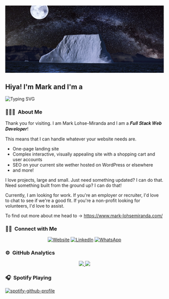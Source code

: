 ![](https://github.com/Mark-LohseMiranda/Mark-LohseMiranda/blob/main/banner.png)

<h2>Hiya! I'm Mark and I'm a </h2> 
<p align="left"><img src="https://readme-typing-svg.demolab.com?font=Fira+Code&size=20&pause=300&center=false&vCenter=true&width=300&height=50&lines=Full+Stack+Web+Developer;Parent;Lover+of+Nature;Philomath" alt="Typing SVG" /></p>

### 👨🏻‍💻 &nbsp;About Me

Thank you for visiting. I am Mark Lohse-Miranda and I am a 𝑭𝒖𝒍𝒍 𝑺𝒕𝒂𝒄𝒌 𝑾𝒆𝒃 𝑫𝒆𝒗𝒆𝒍𝒐𝒑𝒆𝒓!

This means that I can handle whatever your website needs are. 
<ul>
<li>One-page landing site
</li>
<li>Complex interactive, visually appealing site with a shopping cart and user accounts
</li>
<li>SEO on your current site wether hosted on WordPress or elsewhere
</li>
<li>and more!
</li>
</ul>

I love projects, large and small. Just need something updated? I can do that. Need something built from the ground up? I can do that!

Currently, I am looking for work. If you're an employer or recruiter, I'd love to chat to see if we're a good fit. If you're a non-profit looking for volunteers, I'd love to assist.

To find out more about me head to -> https://www.mark-lohsemiranda.com/

### 🤝🏻 &nbsp;Connect with Me

<p align="center">
<a href="https://www.mark-lohsemiranda.com/"><img alt="Website" src="https://img.shields.io/badge/website-mark--lohsemiranda.com-green"></a>
<a href="https://www.linkedin.com/in/mark-lohse-miranda/"><img alt="LinkedIn" src="https://img.shields.io/badge/linkedin-mark--lohse--miranda-blue"></a>
<a href="https://wa.link/ypq77n"><img alt="WhatsApp" src="https://img.shields.io/badge/WhatsApp-Chat-red"></a>
</p>

### ⚙️ &nbsp;GitHub Analytics

<p align="center">
<a href="https://github.com/Mark-LohseMiranda">
  <img height="180em" src="https://github-readme-stats-eight-theta.vercel.app/api?username=Mark-LohseMiranda&show_icons=true&theme=buefy&include_all_commits=true&count_private=true"/>
  <img height="180em" src="https://github-readme-stats-eight-theta.vercel.app/api/top-langs/?username=Mark-LohseMiranda&layout=compact&langs_count=8&theme=buefy"/>
</a>
</p>

### 🎧 &nbsp;Spotify Playing 

[![spotify-github-profile](https://spotify-github-profile.vercel.app/api/view?uid=xppgl1kwb1kvt628i1jusj7vb&cover_image=true&theme=natemoo-re&show_offline=true&background_color=121212&interchange=false&bar_color=53b14f&bar_color_cover=true)](https://github.com/kittinan/spotify-github-profile)
